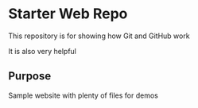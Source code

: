 # Starter Web Repo

This repository is for showing how Git and GitHub work

It is also very helpful

## Purpose

Sample website with plenty of files for demos